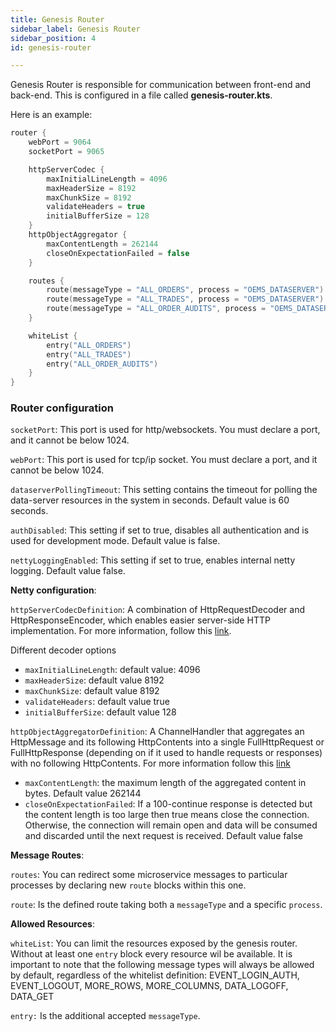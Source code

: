 ```yaml
---
title: Genesis Router
sidebar_label: Genesis Router
sidebar_position: 4
id: genesis-router

---
```


Genesis Router is responsible for communication between front-end and back-end. This is configured in a file called **genesis-router.kts**.

Here is an example:

```kts
router {
    webPort = 9064
    socketPort = 9065

    httpServerCodec {
        maxInitialLineLength = 4096
        maxHeaderSize = 8192
        maxChunkSize = 8192
        validateHeaders = true
        initialBufferSize = 128
    }
    httpObjectAggregator {
        maxContentLength = 262144
        closeOnExpectationFailed = false
    }

    routes {
        route(messageType = "ALL_ORDERS", process = "OEMS_DATASERVER")
        route(messageType = "ALL_TRADES", process = "OEMS_DATASERVER")
        route(messageType = "ALL_ORDER_AUDITS", process = "OEMS_DATASERVER")
    }

    whiteList {
        entry("ALL_ORDERS")
        entry("ALL_TRADES")
        entry("ALL_ORDER_AUDITS")
    }
}
```

### Router configuration 

`socketPort`: This port is used for http/websockets. You must declare a port, and it cannot be below 1024.

`webPort`: This port is used for tcp/ip socket. You must declare a port, and it cannot be below 1024.

`dataserverPollingTimeout`: This setting contains the timeout for polling the data-server resources in the system in seconds. Default value is 60 seconds.

`authDisabled`: This setting if set to true, disables all authentication and is used for development mode. Default value is false.

`nettyLoggingEnabled`: This setting if set to true, enables internal netty logging. Default value false.

**Netty configuration**:

`httpServerCodecDefinition`: A combination of HttpRequestDecoder and HttpResponseEncoder, which enables easier server-side HTTP implementation.
For more information, follow this [link](https://netty.io/4.1/api/io/netty/handler/codec/http/HttpServerCodec.html).

Different decoder options
  * `maxInitialLineLength`: default value: 4096
  * `maxHeaderSize`: default value 8192
  * `maxChunkSize`: default value 8192
  * `validateHeaders`: default value true
  * `initialBufferSize`: default value 128

`httpObjectAggregatorDefinition`: A ChannelHandler that aggregates an HttpMessage and its following HttpContents into a single FullHttpRequest or FullHttpResponse (depending on if it used to handle requests or responses) with no following HttpContents.
For more information follow this [link](https://netty.io/4.1/api/io/netty/handler/codec/http/HttpObjectAggregator.html)

  * `maxContentLength`: the maximum length of the aggregated content in bytes. Default value 262144
  * `closeOnExpectationFailed`: If a 100-continue response is detected but the content length is too large then true means close the connection. Otherwise, the connection will remain open and data will be consumed and discarded until the next request is received. Default value false

**Message Routes**: 

`routes`: You can redirect some microservice messages to particular processes by declaring new `route` blocks within this one.

`route`: Is the defined route taking both a `messageType` and a specific `process`.

**Allowed Resources**:

`whiteList`:  You can limit the resources exposed by the genesis router. Without at least one `entry` block every resource wil be available. It is important to note that the following message types will always be allowed by default, regardless of the whitelist definition:
EVENT_LOGIN_AUTH, EVENT_LOGOUT, MORE_ROWS, MORE_COLUMNS, DATA_LOGOFF, DATA_GET

`entry:` Is the additional accepted `messageType`.
